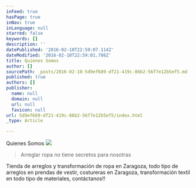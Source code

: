 ```yaml
---
inFeed: true
hasPage: true
inNav: true
inLanguage: null
starred: false
keywords: []
description: ''
datePublished: '2016-02-10T22:59:07.114Z'
dateModified: '2016-02-10T22:59:01.786Z'
title: Quienes Somos
author: []
sourcePath: _posts/2016-02-10-5d9ef689-df21-419c-86b2-56f7e12b5ef5.md
published: true
authors: []
publisher:
  name: null
  domain: null
  url: null
  favicon: null
url: 5d9ef689-df21-419c-86b2-56f7e12b5ef5/index.html
_type: Article

---
```

Quienes Somos
![](https://the-grid-user-content.s3-us-west-2.amazonaws.com/56b4ddc2-3944-488f-8f9b-2368bc4813e5.jpg)

> Arreglar ropa no tiene secretos para nosotras

Tienda de arreglos y transformación de ropa en Zaragoza, todo tipo de arreglos en prendas de vestir, costureras en Zaragoza, transformación textil en todo tipo de materiales, contáctanos!!